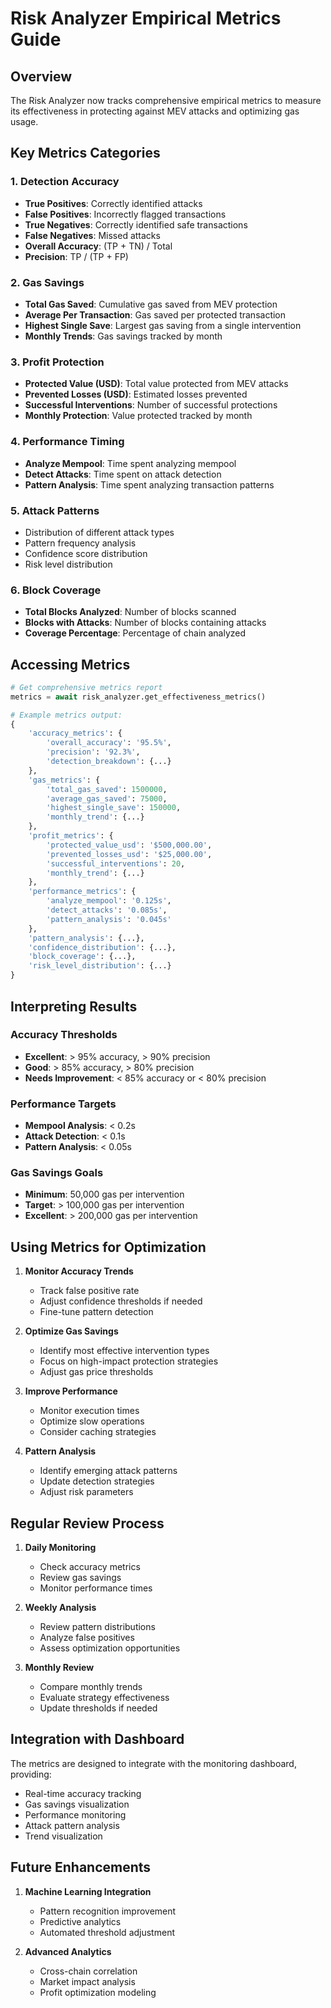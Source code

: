 # Risk Analyzer Empirical Metrics Guide

## Overview
The Risk Analyzer now tracks comprehensive empirical metrics to measure its effectiveness in protecting against MEV attacks and optimizing gas usage.

## Key Metrics Categories

### 1. Detection Accuracy
- **True Positives**: Correctly identified attacks
- **False Positives**: Incorrectly flagged transactions
- **True Negatives**: Correctly identified safe transactions
- **False Negatives**: Missed attacks
- **Overall Accuracy**: (TP + TN) / Total
- **Precision**: TP / (TP + FP)

### 2. Gas Savings
- **Total Gas Saved**: Cumulative gas saved from MEV protection
- **Average Per Transaction**: Gas saved per protected transaction
- **Highest Single Save**: Largest gas saving from a single intervention
- **Monthly Trends**: Gas savings tracked by month

### 3. Profit Protection
- **Protected Value (USD)**: Total value protected from MEV attacks
- **Prevented Losses (USD)**: Estimated losses prevented
- **Successful Interventions**: Number of successful protections
- **Monthly Protection**: Value protected tracked by month

### 4. Performance Timing
- **Analyze Mempool**: Time spent analyzing mempool
- **Detect Attacks**: Time spent on attack detection
- **Pattern Analysis**: Time spent analyzing transaction patterns

### 5. Attack Patterns
- Distribution of different attack types
- Pattern frequency analysis
- Confidence score distribution
- Risk level distribution

### 6. Block Coverage
- **Total Blocks Analyzed**: Number of blocks scanned
- **Blocks with Attacks**: Number of blocks containing attacks
- **Coverage Percentage**: Percentage of chain analyzed

## Accessing Metrics

```python
# Get comprehensive metrics report
metrics = await risk_analyzer.get_effectiveness_metrics()

# Example metrics output:
{
    'accuracy_metrics': {
        'overall_accuracy': '95.5%',
        'precision': '92.3%',
        'detection_breakdown': {...}
    },
    'gas_metrics': {
        'total_gas_saved': 1500000,
        'average_gas_saved': 75000,
        'highest_single_save': 150000,
        'monthly_trend': {...}
    },
    'profit_metrics': {
        'protected_value_usd': '$500,000.00',
        'prevented_losses_usd': '$25,000.00',
        'successful_interventions': 20,
        'monthly_trend': {...}
    },
    'performance_metrics': {
        'analyze_mempool': '0.125s',
        'detect_attacks': '0.085s',
        'pattern_analysis': '0.045s'
    },
    'pattern_analysis': {...},
    'confidence_distribution': {...},
    'block_coverage': {...},
    'risk_level_distribution': {...}
}
```

## Interpreting Results

### Accuracy Thresholds
- **Excellent**: > 95% accuracy, > 90% precision
- **Good**: > 85% accuracy, > 80% precision
- **Needs Improvement**: < 85% accuracy or < 80% precision

### Performance Targets
- **Mempool Analysis**: < 0.2s
- **Attack Detection**: < 0.1s
- **Pattern Analysis**: < 0.05s

### Gas Savings Goals
- **Minimum**: 50,000 gas per intervention
- **Target**: > 100,000 gas per intervention
- **Excellent**: > 200,000 gas per intervention

## Using Metrics for Optimization

1. **Monitor Accuracy Trends**
   - Track false positive rate
   - Adjust confidence thresholds if needed
   - Fine-tune pattern detection

2. **Optimize Gas Savings**
   - Identify most effective intervention types
   - Focus on high-impact protection strategies
   - Adjust gas price thresholds

3. **Improve Performance**
   - Monitor execution times
   - Optimize slow operations
   - Consider caching strategies

4. **Pattern Analysis**
   - Identify emerging attack patterns
   - Update detection strategies
   - Adjust risk parameters

## Regular Review Process

1. **Daily Monitoring**
   - Check accuracy metrics
   - Review gas savings
   - Monitor performance times

2. **Weekly Analysis**
   - Review pattern distributions
   - Analyze false positives
   - Assess optimization opportunities

3. **Monthly Review**
   - Compare monthly trends
   - Evaluate strategy effectiveness
   - Update thresholds if needed

## Integration with Dashboard

The metrics are designed to integrate with the monitoring dashboard, providing:
- Real-time accuracy tracking
- Gas savings visualization
- Performance monitoring
- Attack pattern analysis
- Trend visualization

## Future Enhancements

1. **Machine Learning Integration**
   - Pattern recognition improvement
   - Predictive analytics
   - Automated threshold adjustment

2. **Advanced Analytics**
   - Cross-chain correlation
   - Market impact analysis
   - Profit optimization modeling